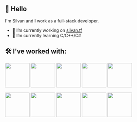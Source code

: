 ## 👋 Hello 
I'm Silvan and I work as a full-stack developer.
- 🔭 I’m currently working on [silvan.tf](https://github.com/silvan12/silvan.tf/)
- 🌱 I’m currently learning C/C++/C#
## 🛠 I've worked with:

[<img height=80 width=80 src="https://cdn.jsdelivr.net/gh/devicons/devicon/icons/python/python-original.svg" />](https://python.org/)
[<img height=80 width=80 src="https://cdn.jsdelivr.net/gh/devicons/devicon/icons/php/php-original.svg" />](https://www.php.net/)
[<img height=80 width=80 src="https://cdn.jsdelivr.net/gh/devicons/devicon/icons/javascript/javascript-original.svg" />](https://developer.mozilla.org/javascript)
[<img height=80 width=80 src="https://cdn.jsdelivr.net/gh/devicons/devicon/icons/html5/html5-original.svg" />](https://developer.mozilla.org/html)
[<img height=80 width=80 src="https://cdn.jsdelivr.net/gh/devicons/devicon/icons/css3/css3-original.svg" />](https://developer.mozilla.org/css)

[<img height=80 width=80 src="https://cdn.jsdelivr.net/gh/devicons/devicon/icons/ubuntu/ubuntu-plain.svg" />](https://ubuntu.com/)
[<img height=80 width=80 src="https://cdn.jsdelivr.net/gh/devicons/devicon/icons/mysql/mysql-original-wordmark.svg" />](https://www.mysql.com/)
[<img height=80 width=80 src="https://cdn.jsdelivr.net/gh/devicons/devicon/icons/docker/docker-original-wordmark.svg" />](https://www.docker.com/)
[<img height=80 width=80 src="https://cdn.jsdelivr.net/gh/devicons/devicon/icons/codeigniter/codeigniter-plain-wordmark.svg" />](https://codeigniter.com/)
[<img height=80 width=80 src="https://upload.wikimedia.org/wikipedia/commons/3/36/Logo.min.svg" />](https://laravel.com/)
